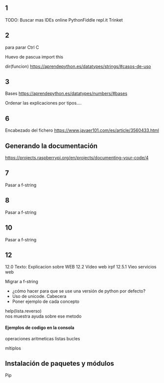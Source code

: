 ## 1

TODO: Buscar mas IDEs online
PythonFiddle
repl.it
Trinket

## 2 
para parar
    Ctrl C

Huevo de pascua 
import this

dir(funcion)  https://aprendepython.es/datatypes/strings/#casos-de-uso

## 3

Bases https://aprendepython.es/datatypes/numbers/#bases

Ordenar las explicaciones por tipos....

## 6

Encabezado del fichero 
https://www.javaer101.com/es/article/3560433.html



## Generando la documentación 
https://projects.raspberrypi.org/en/projects/documenting-your-code/4

## 7

Pasar a f-string

## 8

Pasar a f-string

## 10 

Pasar a f-string


## 12
12.0 Texto: Explicacion sobre WEB
12.2 Vídeo web irpf
12.5.1 Vieo servicios web

Migrar a f-string

* ¿cómo hacer para que se use una versión de python por defecto?
* Uso de unicode. Cabecera
* Poner ejemplo de cada concepto


help(lista.reverso)  
nos muestra ayuda sobre ese metodo


#### Ejemplos de codigo en la consola

operaciones aritmeticas
listas
bucles

mltiplos


## Instalación de paquetes y módulos

Pip


